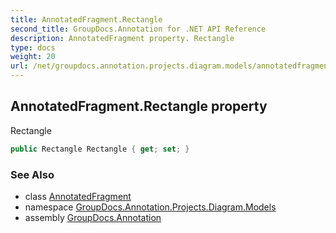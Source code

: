 ```yaml
---
title: AnnotatedFragment.Rectangle
second_title: GroupDocs.Annotation for .NET API Reference
description: AnnotatedFragment property. Rectangle
type: docs
weight: 20
url: /net/groupdocs.annotation.projects.diagram.models/annotatedfragment/rectangle/
---
```

## AnnotatedFragment.Rectangle property

Rectangle

```csharp
public Rectangle Rectangle { get; set; }
```

### See Also

* class [AnnotatedFragment](../)
* namespace [GroupDocs.Annotation.Projects.Diagram.Models](../../annotatedfragment/)
* assembly [GroupDocs.Annotation](../../../)


